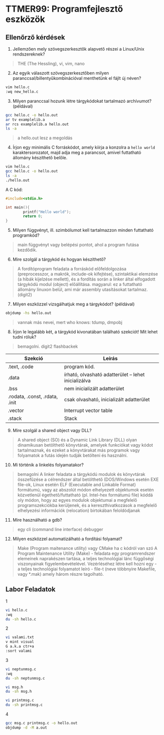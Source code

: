 # TTMER99: Programfejlesztő eszközök

## Ellenőrző kérdések

1. Jellemzően mely szövegszerkesztők alapvető részei a Linux/Unix rendszereknek?
> THE (The Hessling), vi, vim, nano

2. Az egyik válaszott szövegszerkesztőben milyen paranccsal/billentyűkombinációval menthetünk el fájlt új néven?
```bash
vim hello.c
:wq new_hello.c
```

3. Milyen paranccsal hozunk létre tárgykódokat tartalmazó archívumot? (példával)
```bash
gcc hello.c -o hello.out
ar tv examplelib.a
ar rcs examplelib.a hello.out
ls -a
```
> a hello.out lesz a megoldás

4. Írjon egy minimális C forráskódot, amely kiírja a konzolra a `hello world` karaktersorozatot, majd adja meg a parancsot, amivel futtatható állomány készíthető belőle.
```bash
vim hello.c
gcc hello.c -o hello.out
ls -a
./hello.out
```
A C kód:
```c
#include<stdio.h>

int main(){
        printf("Hello world");
        return 0;
}
```

5. Milyen függvényt, ill. szimbólumot kell tartalmazzon minden futtatható programkód?
> main függvényt vagy belépési pontot, ahol a program futása kezdődik.
6. Mire szolgál a tárgykód és hogyan készíthető?
> A fordítóprogram feladata a forráskód előfeldolgozása (preprocesszor, a
makrók, include-ok kifejtése), szintaktikai elemzése (a hibák kijelzése
mellett), és a fordítás során a linker által elfogadott tárgykódú modul
(object) előállítása.
> magyarul:
> ez a futtatható állomány linuxon belül, ami már assembly utasításokat tartalmaz. (digit2)
7. Milyen eszközzel vizsgálhatjuk meg a tárgykódot? (példával)
```bash
objdump -hs hello.out
```
> vannak más nevei, mert who knows: tdump, dmpobj
8. Írjon le legalább két, a tárgykód kivonatában található szekciót! Mit lehet tudni róluk?
> bemagolni. digit2 flashbackek

| Szekció                        | Leírás                                              |
|--------------------------------|-----------------------------------------------------|
| .text, .code                   | program kód.                                        |
| .data                          | írható, olvasható adatterület – lehet inicializálva |
| .bss                           | nem inicializált adatterület                        |
| .rodata, .const, .rdata, .init | csak olvasható, inicializált adatterület            |
| .vector                        | Interrupt vector table                              |
| .stack                         | Stack                                               |


9. Mire szolgál a shared object vagy DLL?
> A shared object (SO) és a Dynamic Link Library (DLL) olyan dinamikusan betölthető könyvtárak, amelyek funkciókat vagy kódot tartalmaznak, és ezeket a könyvtárakat más programok vagy folyamatok a futás idején tudják betölteni és használni.
10. Mi történik a linkelés folyamatakor?
> bemagolni
> A linker feladata a tárgykódú modulok
és könyvtárak összefűzése a
célrendszer által betölthető (DOS/Windows esetén EXE file-ok, Linux
esetén ELF (Executable and Linkable Format) formátumú, vagy az abszolút
módon elhelyezett objektumok esetén közvetlenül égethető/futtatható (pl.
Intel-hex formátumú file) kóddá oly módon, hogy az egyes modulok
objektumai a megfelelő programszekciókba kerüljenek, és a
kereszthivatkozások a megfelelő elhelyezési információk (relocation)
birtokában feloldódjanak
11. Mire használható a gdb?
> egy cli (command line interface) debugger
12. Milyen eszközzel automatizálható a fordítási folyamat?
> Make (Program maitenance utility) vagy CMake ha c kódról van szó
> A Program Maintenance Utility (Make) -
feladata egy programrendszer elemeinek
naprakészen tartása, a teljes technológiai
lánc függőségi viszonyainak
figyelembevételével. Vezérléséhez létre kell hozni egy - a teljes
technológiai folyamatot leíró - file-t (neve többnyire Makefile, vagy *.mak)
amely három részre tagolható.

## Labor Feladatok
1 
```bash
vi hello.c
:wq
du -sh hello.c
```

2 
```bash
vi valami.txt
v mint visual
G a.k.a ctr+a
:sort valami
```

3
```bash
vi neptunmsg.c
:wq
du -sh neptunmsg.c

vi msg.h
du -sh msg.h

vi printmsg.c
du -sh printmsg.c
```

4
```bash
gcc msg.c printmsg.c -o hello.out
objdump -d -M a.out
```



